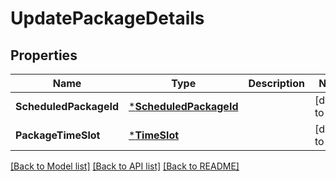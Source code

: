 # UpdatePackageDetails

## Properties
Name | Type | Description | Notes
------------ | ------------- | ------------- | -------------
**ScheduledPackageId** | [***ScheduledPackageId**](ScheduledPackageId.md) |  | [default to null]
**PackageTimeSlot** | [***TimeSlot**](TimeSlot.md) |  | [default to null]

[[Back to Model list]](../README.md#documentation-for-models) [[Back to API list]](../README.md#documentation-for-api-endpoints) [[Back to README]](../README.md)

